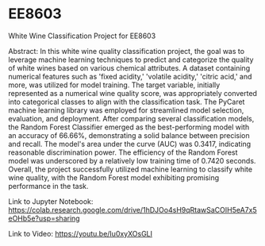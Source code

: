 # EE8603
White Wine Classification Project for EE8603

Abstract:
   In this white wine quality classification project, the goal was to leverage machine learning techniques to predict and categorize the quality of white wines based on various chemical attributes. A dataset containing numerical features such as 'fixed acidity,' 'volatile acidity,' 'citric acid,' and more, was utilized for model training. The target variable, initially represented as a numerical wine quality score, was appropriately converted into categorical classes to align with the classification task. The PyCaret machine learning library was employed for streamlined model selection, evaluation, and deployment. After comparing several classification models, the Random Forest Classifier emerged as the best-performing model with an accuracy of 66.66%, demonstrating a solid balance between precision and recall. The model's area under the curve (AUC) was 0.3417, indicating reasonable discrimination power. The efficiency of the Random Forest model was underscored by a relatively low training time of 0.7420 seconds. Overall, the project successfully utilized machine learning to classify white wine quality, with the Random Forest model exhibiting promising performance in the task.
  

Link to Jupyter Notebook:
https://colab.research.google.com/drive/1hDJOo4sH9qRtawSaCOIH5eA7x5eOHb5e?usp=sharing

Link to Video:
https://youtu.be/Iu0xyXOsGLI

